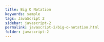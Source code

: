 ```yaml
---
title: Big O Notation
keywords: sample
tags: JavaScript 2
sidebar: javascript-2
permalink: javascript-2/big-o-notation.html
folder: javascript-2
---
```

